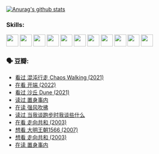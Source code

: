 
[![Anurag's github stats](https://github-readme-stats.vercel.app/api?username=w940853815)](https://github.com/anuraghazra/github-readme-stats)

### Skills:

<code><img height="32" src="https://cdn.jsdelivr.net/npm/simple-icons@v5/icons/python.svg"></code>
<code><img height="32" src="https://cdn.jsdelivr.net/npm/simple-icons@v5/icons/javascript.svg"></code>
<code><img height="32" src="https://cdn.jsdelivr.net/npm/simple-icons@v5/icons/django.svg"></code>
<code><img height="32" src="https://cdn.jsdelivr.net/npm/simple-icons@v5/icons/flask.svg"></code>
<code><img height="32" src="https://cdn.jsdelivr.net/npm/simple-icons@v5/icons/vuetify.svg"></code>
<code><img height="32" src="https://cdn.jsdelivr.net/npm/simple-icons@v5/icons/git.svg"></code>
<code><img height="32" src="https://cdn.jsdelivr.net/npm/simple-icons@v5/icons/docker.svg"></code>
<code><img height="32" src="https://cdn.jsdelivr.net/npm/simple-icons@v5/icons/postgresql.svg"></code>
<code><img height="32" src="https://cdn.jsdelivr.net/npm/simple-icons@v5/icons/elasticsearch.svg"></code>
<code><img height="32" src="https://cdn.jsdelivr.net/npm/simple-icons@v5/icons/macos.svg"></code>
<code><img height="32" src="https://cdn.jsdelivr.net/npm/simple-icons@v5/icons/linux.svg"></code>

### 🗣 豆瓣:

<!-- DOUBAN-ACTIVITIES:START -->
- [看过 混沌行走 Chaos Walking‎ (2021)](https://www.douban.com/people/136069238/status/3734828206/?_i=42947159)
- [在看 开端‎ (2022)](https://www.douban.com/people/136069238/status/3733533297/?_i=42947159)
- [看过 沙丘 Dune‎ (2021)](https://www.douban.com/people/136069238/status/3726869471/?_i=42947159)
- [读过 置身事内](https://www.douban.com/people/136069238/status/3726223867/?_i=42947159)
- [在读 强风吹拂](https://www.douban.com/people/136069238/status/3725395475/?_i=42947159)
- [读过 当我谈跑步时我谈些什么](https://www.douban.com/people/136069238/status/3715422296/?_i=42947159)
- [在看 走向共和‎ (2003)](https://www.douban.com/people/136069238/status/3711470443/?_i=42947159)
- [想看 大明王朝1566‎ (2007)](https://www.douban.com/people/136069238/status/3710980213/?_i=42947159)
- [想看 走向共和‎ (2003)](https://www.douban.com/people/136069238/status/3710980002/?_i=42947159)
- [在读 置身事内](https://www.douban.com/people/136069238/status/3710472151/?_i=42947159)
<!-- DOUBAN-ACTIVITIES:END -->
<!--
**w940853815/w940853815** is a ✨ _special_ ✨ repository because its `README.md` (this file) appears on your GitHub profile.

Here are some ideas to get you started:

- 🔭 I’m currently working on ...
- 🌱 I’m currently learning ...
- 👯 I’m looking to collaborate on ...
- 🤔 I’m looking for help with ...
- 💬 Ask me about ...
- 📫 How to reach me: ...
- 😄 Pronouns: ...
- ⚡ Fun fact: ...
-->
